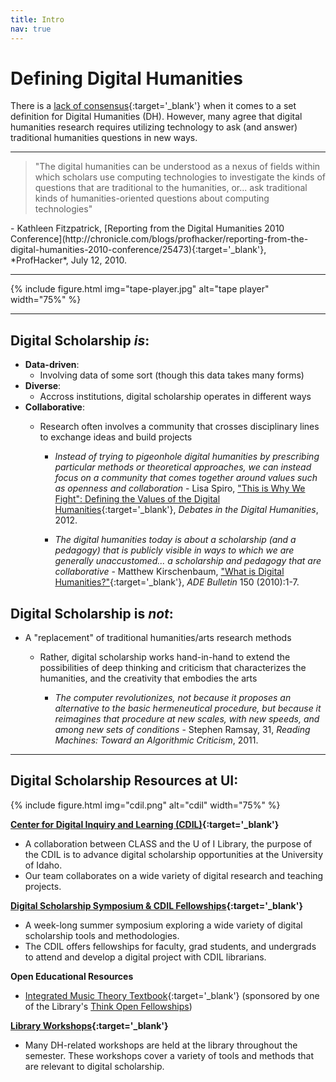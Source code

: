 ```yaml
---
title: Intro
nav: true
--- 
```


# Defining Digital Humanities

There is a [lack of consensus](https://whatisdigitalhumanities.com/){:target='_blank'} when it comes to a set definition for Digital Humanities (DH). However, many agree that digital humanities research requires utilizing technology to ask (and answer) traditional humanities questions in new ways.

***

<blockquote class="blockquote">"The digital humanities can be understood as a nexus of fields within which scholars use computing technologies to investigate the kinds of questions that are traditional to the humanities, or... ask traditional kinds of humanities-oriented questions about computing technologies"</blockquote>
- Kathleen Fitzpatrick, 
[Reporting from the Digital Humanities 2010 Conference](http://chronicle.com/blogs/profhacker/reporting-from-the-digital-humanities-2010-conference/25473){:target='_blank'}, *ProfHacker*, July 12, 2010.

***

{% include figure.html img="tape-player.jpg" alt="tape player" width="75%" %}

***

## Digital Scholarship *is*:
- **Data-driven**:
    - Involving data of some sort (though this data takes many forms)
- **Diverse**:
    - Accross institutions, digital scholarship operates in different ways
- **Collaborative**:
    - Research often involves a community that crosses disciplinary lines to exchange ideas and build projects

        - *Instead of trying to pigeonhole digital humanities by prescribing particular methods or theoretical approaches, we can instead focus on a community that comes together around values such as openness and collaboration* - Lisa Spiro, ["This is Why We Fight": Defining the Values of the Digital Humanities](http://dhdebates.gc.cuny.edu/debates/text/13){:target='_blank'}, *Debates in the Digital Humanities*, 2012.

        - *The digital humanities today is about a scholarship (and a pedagogy) that is publicly visible in ways to which we are generally unaccustomed... a scholarship and pedagogy that are collaborative* - Matthew Kirschenbaum, ["What is Digital Humanities?"]( http://mkirschenbaum.wordpress.com/2011/01/22/what-is-digital-humanities/){:target='_blank'}, *ADE Bulletin* 150 (2010):1-7.

## Digital Scholarship is *not*:
- A "replacement" of traditional humanities/arts research methods
    - Rather, digital scholarship works hand-in-hand to extend the possibilities of deep thinking and criticism that characterizes the humanities, and the creativity that embodies the arts

        - *The computer revolutionizes, not because it proposes an alternative to the basic hermeneutical procedure, but because it reimagines that procedure at new scales, with new speeds, and among new sets of conditions* - Stephen Ramsay, 31, *Reading Machines: Toward an Algorithmic Criticism*, 2011.

***

## Digital Scholarship Resources at UI:

{% include figure.html img="cdil.png" alt="cdil" width="75%" %}

**[Center for Digital Inquiry and Learning (CDIL)](https://cdil.lib.uidaho.edu/){:target='_blank'}**
- A collaboration between CLASS and the U of I Library, the purpose of the CDIL is to advance digital scholarship opportunities at the University of Idaho.
- Our team collaborates on a wide variety of digital research and teaching projects.

**[Digital Scholarship Symposium & CDIL Fellowships](https://cdil.lib.uidaho.edu/#fellowships){:target='_blank'}**
- A week-long summer symposium exploring a wide variety of digital scholarship tools and methodologies.
- The CDIL offers fellowships for faculty, grad students, and undergrads to attend and develop a digital project with CDIL librarians.

**Open Educational Resources** 
- [Integrated Music Theory Textbook](https://intmus.github.io/inttheory18-19/){:target='_blank'} (sponsored by one of the Library's [Think Open Fellowships](https://libguides.uidaho.edu/THINKOPEN))

**[Library Workshops](https://www.lib.uidaho.edu/services/workshops/){:target='_blank'}**
- Many DH-related workshops are held at the library throughout the semester. These workshops cover a variety of tools and methods that are relevant to digital scholarship.